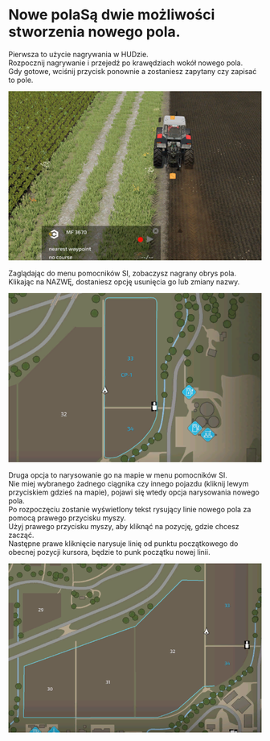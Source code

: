 # Nowe polaSą dwie możliwości stworzenia nowego pola.  
Pierwsza to użycie nagrywania w HUDzie.  
Rozpocznij nagrywanie i przejedź po krawędziach wokół nowego pola.  
Gdy gotowe, wciśnij przycisk ponownie a zostaniesz zapytany czy zapisać to pole.  


![Image](../assets/images/recordcustomhelp_0_0_765_510.png)

Zaglądając do menu pomocników SI, zobaczysz nagrany obrys pola.  
Klikając na NAZWĘ, dostaniesz opcję usunięcia go lub zmiany nazwy.  


![Image](../assets/images/donecustomhelp_0_0_765_510.png)

Druga opcja to narysowanie go na mapie w menu pomocników SI.  
Nie miej wybranego żadnego ciągnika czy innego pojazdu (kliknij lewym przyciskiem gdzieś na mapie), pojawi się wtedy opcja narysowania nowego pola.  
Po rozpoczęciu zostanie wyświetlony tekst rysujący linie nowego pola za pomocą prawego przycisku myszy.  
Użyj prawego przycisku myszy, aby kliknąć na pozycję, gdzie chcesz zacząć.  
Następne prawe kliknięcie narysuje linię od punktu początkowego do obecnej pozycji kursora, będzie to punk początku nowej linii.  


![Image](../assets/images/drawcustomhelp_0_0_765_510.png)

